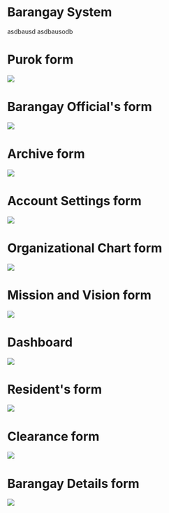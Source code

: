 # Barangay System
asdbausd
asdbausodb


# Purok form
![](sc1.png)

# Barangay Official's form
![](sc2.png)
 
# Archive form
![](sc3.png)

# Account Settings form
![](sc4.png)

# Organizational Chart form
![](sc5.png)

# Mission and Vision form
![](sc6.png)

# Dashboard
![](sc7.png)

# Resident's form
![](sc8.png)

# Clearance form
![](sc9.png)

# Barangay Details form
![](sc10.png)
